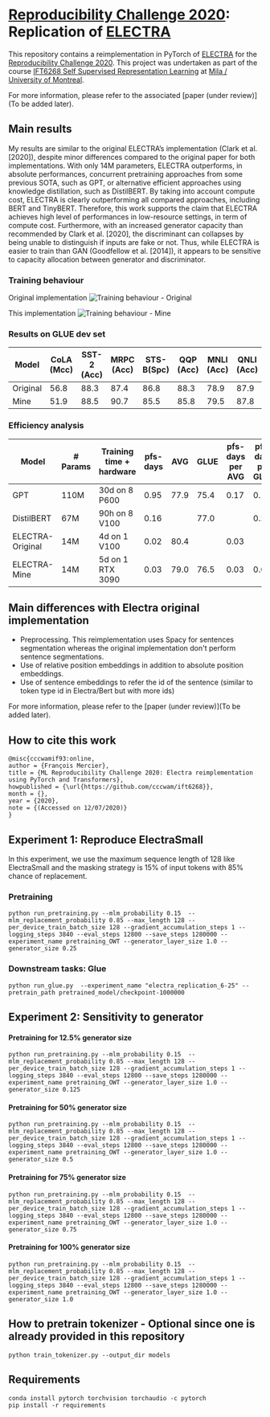 # [Reproducibility Challenge 2020](https://paperswithcode.com/rc2020): Replication of [ELECTRA](https://github.com/google-research/electra)

This repository contains a reimplementation in PyTorch of [ELECTRA](https://openreview.net/pdf?id=r1xMH1BtvB) for the [Reproducibility Challenge 2020](https://paperswithcode.com/rc2020).
This project was undertaken as part of the course [IFT6268 Self Supervised Representation Learning](https://sites.google.com/view/ift6268-a2020/schedule?authuser=0) at [Mila / University of Montreal](https://mila.quebec).

For more information, please refer to the associated [paper (under review)](To be added later).

## Main results

My results are similar to the original ELECTRA’s implementation (Clark et al. [2020]), despite minor differences compared to the original paper for both implementations. With only 14M parameters, ELECTRA outperforms, in absolute performances, concurrent pretraining approaches from some previous SOTA, such as GPT, or alternative efficient approaches using knowledge distillation, such as DistilBERT. By taking into account compute cost, ELECTRA is clearly outperforming all compared approaches, including BERT and TinyBERT. Therefore, this work supports the claim that ELECTRA achieves high level of performances in low-resource settings, in term of compute cost. Furthermore, with an increased generator capacity than recommended by Clark et al. [2020], the discriminant can collapses by being unable to distinguish if inputs are fake or not. Thus, while ELECTRA is easier to train than GAN (Goodfellow et al. [2014]), it appears to be sensitive to capacity allocation between generator and discriminator.


### Training behaviour

 Original implementation
![Training behaviour - Original](https://github.com/cccwam/ift6268/blob/ReleaseCode/images/Electra%20RC2020%20-%20Learning%20-%20Original.png)

This implementation
![Training behaviour - Mine](https://github.com/cccwam/ift6268/blob/ReleaseCode/images/Electra%20RC2020%20-%20Learning.png)

### Results on GLUE dev set

| Model | CoLA (Mcc)  | SST-2 (Acc)   | MRPC (Acc)  | STS-B(Spc)   | QQP (Acc)  | MNLI (Acc)  | QNLI (Acc)  | RTE (Acc)   | AVG | GLUE* |   
|-------|------|-------|------|-------|------|------|------|------ |-----|-------|
|Original| 56.8 | 88.3 | 87.4 | 86.8 | 88.3 | 78.9 | 87.9 | 68.5 | 80.4 | |
|Mine    | 51.9 | 88.5 | 90.7 | 85.5 | 85.8 | 79.5 | 87.8 | 62.2 | 79.0 | 76.5 |   

### Efficiency analysis

| Model | # Params | Training time + hardware | pfs-days | AVG  | GLUE | pfs-days per AVG | pfs-days per GLUE| 
|-------|------|-------|------|-------|------|------|------|
|GPT| 110M | 30d on 8 P600     | 0.95 | 77.9 | 75.4   | 0.17 | 0.18  |
|DistilBERT| 67M | 90h on 8 V100     | 0.16 |  | 77.0  |  | 0.21 |
|ELECTRA-Original| 14M | 4d on 1 V100     | 0.02 | 80.4 |      | 0.03 |  |
|ELECTRA-Mine    | 14M | 5d on 1 RTX 3090 | 0.03 | 79.0 | 76.5 | 0.03 | 0.03 |   


## Main differences with Electra original implementation

- Preprocessing. This reimplementation uses Spacy for sentences segmentation whereas the original implementation don't perform sentence segmentations. 
- Use of relative position embeddings in addition to absolute position embeddings.
- Use of sentence embeddings to refer the id of the sentence (similar to token type id in Electra/Bert but with more ids)

For more information, please refer to the [paper (under review)](To be added later).


## How to cite this work

```
@misc{cccwamif93:online,
author = {François Mercier},
title = {ML Reproducibility Challenge 2020: Electra reimplementation using PyTorch and Transformers},
howpublished = {\url{https://github.com/cccwam/ift6268}},
month = {},
year = {2020},
note = {(Accessed on 12/07/2020)}
}
```

## Experiment 1: Reproduce ElectraSmall

In this experiment, we use the maximum sequence length of 128 like ElectraSmall and the masking strategy is 15% of input tokens with 85% chance of replacement.

### Pretraining

```
python run_pretraining.py --mlm_probability 0.15  --mlm_replacement_probability 0.85 --max_length 128 --per_device_train_batch_size 128 --gradient_accumulation_steps 1 --logging_steps 3840 --eval_steps 12800 --save_steps 1280000 --experiment_name pretraining_OWT --generator_layer_size 1.0 --generator_size 0.25
```

### Downstream tasks: Glue 

```
python run_glue.py  --experiment_name "electra_replication_6-25" --pretrain_path pretrained_model/checkpoint-1000000
```

## Experiment 2: Sensitivity to generator

#### Pretraining for 12.5% generator size

```
python run_pretraining.py --mlm_probability 0.15  --mlm_replacement_probability 0.85 --max_length 128 --per_device_train_batch_size 128 --gradient_accumulation_steps 1 --logging_steps 3840 --eval_steps 12800 --save_steps 1280000 --experiment_name pretraining_OWT --generator_layer_size 1.0 --generator_size 0.125
```

#### Pretraining for 50% generator size

```
python run_pretraining.py --mlm_probability 0.15  --mlm_replacement_probability 0.85 --max_length 128 --per_device_train_batch_size 128 --gradient_accumulation_steps 1 --logging_steps 3840 --eval_steps 12800 --save_steps 1280000 --experiment_name pretraining_OWT --generator_layer_size 1.0 --generator_size 0.5
```

#### Pretraining for 75% generator size

```
python run_pretraining.py --mlm_probability 0.15  --mlm_replacement_probability 0.85 --max_length 128 --per_device_train_batch_size 128 --gradient_accumulation_steps 1 --logging_steps 3840 --eval_steps 12800 --save_steps 1280000 --experiment_name pretraining_OWT --generator_layer_size 1.0 --generator_size 0.75
```

#### Pretraining for 100% generator size

```
python run_pretraining.py --mlm_probability 0.15  --mlm_replacement_probability 0.85 --max_length 128 --per_device_train_batch_size 128 --gradient_accumulation_steps 1 --logging_steps 3840 --eval_steps 12800 --save_steps 1280000 --experiment_name pretraining_OWT --generator_layer_size 1.0 --generator_size 1.0
```

## How to pretrain tokenizer - Optional since one is already provided in this repository

`python train_tokenizer.py --output_dir models`


## Requirements

```
conda install pytorch torchvision torchaudio -c pytorch
pip install -r requirements
```
